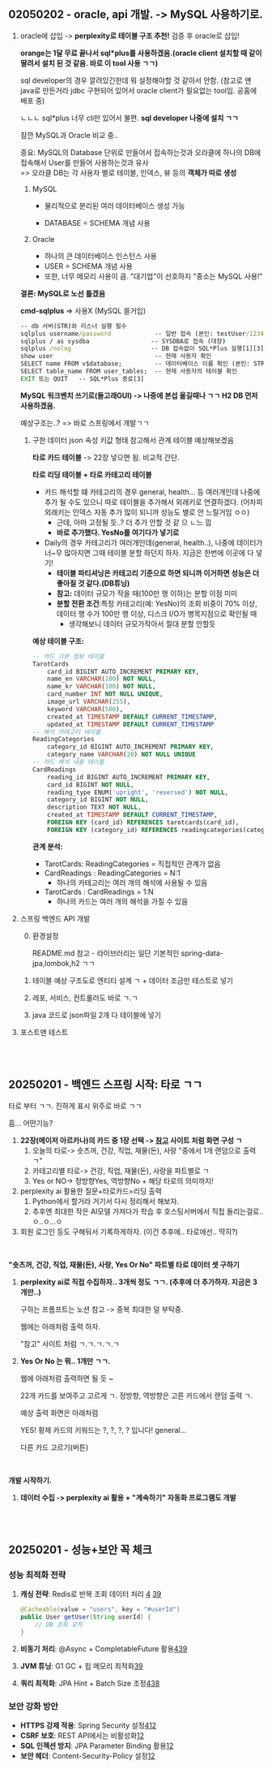 



## 02050202 - oracle, api 개발. -> MySQL 사용하기로.

1. oracle에 삽입 -> **perplexity로 테이블 구조 추천!** 검증 후 oracle로 삽입!

   **orange는 1달 무료 끝나서 sql*plus를 사용하겠음.(oracle client 설치할 때 같이 딸려서 설치 된 것 같음. 바로 이 tool 사용 ㄱㄱ)**

   sql developer의 경우 깔려있긴한데 뭐 설정해야할 것 같아서 안함. (참고로 얜 java로 만든거라 jdbc 구현되어 있어서 oracle client가 필요없는 tool임. 공홈에 배포 중)

   ㄴㄴㄴ sql*plus 너무 cli만 있어서 불편. **sql developer 나중에 설치 ㄱㄱ**

   잠깐 MySQL과 Oracle 비교 중..

   중요: MySQL의 Database 단위로 만들어서 접속하는것과 오라클에 하나의 DB에 접속해서 User를 만들어 사용하는것과 유사  
   => 오라클 DB는 각 사용자 별로 테이블, 인덱스, 뷰 등의 **객체가 따로 생성**

   1. MySQL

      - 물리적으로 분리된 여러 데이터베이스 생성 가능

      - DATABASE = SCHEMA 개념 사용

   2. Oracle

      - 하나의 큰 데이터베이스 인스턴스 사용
      - USER = SCHEMA 개념 사용
      - 또한, 너무 메모리 사용이 큼. "대기업"이 선호하지 "중소는 MySQL 사용!"

   **결론: MySQL로 노선 틀겠음**

   **cmd-sqlplus** => 사용X (MySQL 쓸거임)

   ```cmd
   -- db 서버(STR)와 리스너 실행 필수
   sqlplus username/password            -- 일반 접속 (본인: testUser/1234)
   sqlplus / as sysdba                 -- SYSDBA로 접속 (대장)
   sqlplus /nolog                      -- DB 접속없이 SQL*Plus 실행[1][3]
   show user							-- 현재 사용자 확인
   SELECT name FROM v$database;         -- 데이터베이스 이름 확인 (본인: STR)
   SELECT table_name FROM user_tables;  -- 현재 사용자의 테이블 확인
   EXIT 또는 QUIT   -- SQL*Plus 종료[3]
   ```

   **MySQL 워크벤치 쓰기로(돌고래GUI) -> 나중에 본섭 옮길때나 ㄱㄱ H2 DB 먼저 사용하겠음.**

   예상구조는..? => 바로 스프링에서 개발ㄱㄱ

   1. 구한 데이터 json 속성 키값 형태 참고해서 관계 테이블 예상해보겠음

      **타로 카드 테이블** -> 22장 넣으면 됨. 비교적 간단.

      **타로 리딩 테이블 + 타로 카테고리 테이블**

      - 카드 해석할 떄 카테고리의 경우 general, health... 등 여러개인데 나중에 추가 될 수도 있으니 따로 테이블을 추가해서 외래키로 연결하겠다. (어차피 외래키는 인덱스 자동 추가 많이 되니까 성능도 별로 안 느릴거임 ㅇㅇ)
        - 근데, 아마 고정될 듯..? 더 추가 안할 것 같 으 ㄴ느 낌
        - **바로 추가했다. YesNo를 여기다가 넣기로**
      - Daily의 경우 카테고리가 여러개인데(general, health..), 나중에 데이터가 너~무 많아지면 그때 테이블 분할 하던지 하자. 지금은 한번에 이곳에 다 넣기!
        - **테이블 파티셔닝은 카테고리 기준으로 하면 되니까 이거하면 성능은 더 좋아질 것 같다.(DB튜닝)**
        - **참고:** 데이터 규모가 작을 때(100만 행 이하)는 분할 이점 미미
        - **분할 전환 조건**:특정 카테고리(예: YesNo)의 조회 비중이 70% 이상, 데이터 행 수가 100만 행 이상, 디스크 I/O가 병목지점으로 확인될 때
          - 생각해보니 데이터 규모가작아서 절대 분할 안할듯

      **예상 테이블 구조:**

      ```sql
      -- 카드 기본 정보 테이블
      TarotCards
          card_id BIGINT AUTO_INCREMENT PRIMARY KEY,
          name_en VARCHAR(100) NOT NULL,
          name_kr VARCHAR(100) NOT NULL,
          card_number INT NOT NULL UNIQUE,
          image_url VARCHAR(255),
          keyword VARCHAR(500),
          created_at TIMESTAMP DEFAULT CURRENT_TIMESTAMP,
          updated_at TIMESTAMP DEFAULT CURRENT_TIMESTAMP
      -- 해석 카테고리 테이블
      ReadingCategories
          category_id BIGINT AUTO_INCREMENT PRIMARY KEY,
          category_name VARCHAR(20) NOT NULL UNIQUE
      -- 카드 해석 내용 테이블
      CardReadings
          reading_id BIGINT AUTO_INCREMENT PRIMARY KEY,
          card_id BIGINT NOT NULL,
          reading_type ENUM('upright', 'reversed') NOT NULL,
          category_id BIGINT NOT NULL,
          description TEXT NOT NULL,
          created_at TIMESTAMP DEFAULT CURRENT_TIMESTAMP,
          FOREIGN KEY (card_id) REFERENCES tarotcards(card_id),
          FOREIGN KEY (category_id) REFERENCES readingcategories(category_id)
      ```

      **관계 분석:**

      - TarotCards: ReadingCategories = 직접적인 관계가 없음
      - CardReadings : ReadingCategories = N:1
        - 하나의 카테고리는 여러 개의 해석에 사용될 수 있음
      - TarotCards : CardReadings = 1:N
        - 하나의 카드는 여러 개의 해석을 가질 수 있음

2. 스프링 백엔드 API 개발

   0. 환경설정

      README.md 참고 - 라이브러리는 일단 기본적인 spring-data-jpa,lombok,h2 ㄱㄱ

   1. 테이블 예상 구조도로 엔티티 설계 ㄱ + 데이터 조금만 테스트로 넣기
   2. 레포, 서비스, 컨트롤러도 바로 ㄱ.ㄱ
   3. java 코드로 json파일 2개 다 테이블에 넣기

3. 포스트맨 테스트

<br><br>

## 20250201 - 백엔드 스프링 시작: 타로 ㄱㄱ

타로 부터 ㄱㄱ. 진하게 표시 위주로 바로 ㄱㄱ

흠... 어떤기능?

1. **22장(메이저 아르카나)의 카드 중 1장 선택 -> [참고](https://www.horoscope.com/us/tarot/tarot-daily-love.aspx) 사이트 처럼 화면 구성 ㄱ**
   1. 오늘의 타로-> 숏츠꺼, 건강, 직업, 재물(돈), 사랑 "중에서 1개 랜덤으로 출력 ㄱ"
   2. 카테고리별 타로-> 건강, 직업, 재물(돈), 사랑을 파트별로 ㄱ
   3. Yes or NO-> 정방향Yes, 역방향No + 해당 타로의 의미까지!
2. perplexity ai 활용한 질문+타로카드=리딩 출력
   1. Python에서 할거라 거기서 다시 정리해서 해보자.
   2. 추후엔 최대한 작은 AI모델 가져다가 학습 후 호스팅서버에서 직접 돌리는걸로..ㅇ..ㅇ...ㅇ
3. 회원 로그인 등도 구해둬서 기록하게하자. (이건 추후에.. 타로에선.. 딱히?)

<br>

**"숏츠꺼, 건강, 직업, 재물(돈), 사랑, Yes Or No" 파트별 타로 데이터 셋 구하기**

1. **perplexity ai로 직접 수집하자.. 3개씩 정도 ㄱㄱ. (추후에 더 추가하자. 지금은 3개만..)**

   구하는 프롬프트는 노션 참고 -> 중복 최대한 덜 부탁중.

   웹에는 아래처럼 출력 하자.

   "참고" 사이트 처럼 ㄱ.ㄱ.ㄱ.ㄱ.ㄱ

2. **Yes Or No 는 뭐.. 1개만 ㄱㄱ.** 

   웹에 아래처럼 출력하면 될 듯 ~

   22개 카드를 보여주고 고르게 ㄱ. 정방향, 역방향은 고른 카드에서 랜덤 출력 ㄱ.

   예상 출력 화면은 아래처럼

   YES!
   황제 카드의 키워드는 ?, ?, ?, ? 입니다!
   general...

   다른 카드 고르기(버튼)

<br>

**개발 시작하기.**

1. **데이터 수집 -> perplexity ai 활용 + "계속하기" 자동화 프로그램도 개발**

<br><br>

## 20250201 - 성능+보안 꼭 체크

### 성능 최적화 전략

1. **캐싱 전략**: Redis로 반복 조회 데이터 처리 [4](https://slashdev.io/-guide-to-building-fast-backends-in-spring-boot-in-2024) [39](https://digma.ai/10-spring-boot-performance-best-practices/)

   ```java
   @Cacheable(value = "users", key = "#userId")
   public User getUser(String userId) {
       // DB 조회 로직
   }
   ```

2. **비동기 처리**: @Async + CompletableFuture 활용[4](https://slashdev.io/-guide-to-building-fast-backends-in-spring-boot-in-2024)[39](https://digma.ai/10-spring-boot-performance-best-practices/)

3. **JVM 튜닝**: G1 GC + 힙 메모리 최적화[39](https://digma.ai/10-spring-boot-performance-best-practices/)

4. **쿼리 최적화**: JPA Hint + Batch Size 조정[4](https://slashdev.io/-guide-to-building-fast-backends-in-spring-boot-in-2024)[38](https://www.ijraset.com/research-paper/efficient-backend-development-with-spring-boot)

### 보안 강화 방안

- **HTTPS 강제 적용**: Spring Security 설정[4](https://slashdev.io/-guide-to-building-fast-backends-in-spring-boot-in-2024)[12](https://www.reddit.com/r/java/comments/g6zjdj/what_is_the_benefit_of_using_java_spring_boot_and/)
- **CSRF 보호**: REST API에서는 비활성화[12](https://www.reddit.com/r/java/comments/g6zjdj/what_is_the_benefit_of_using_java_spring_boot_and/)
- **SQL 인젝션 방지**: JPA Parameter Binding 활용[12](https://www.reddit.com/r/java/comments/g6zjdj/what_is_the_benefit_of_using_java_spring_boot_and/)
- **보안 헤더**: Content-Security-Policy 설정[12](https://www.reddit.com/r/java/comments/g6zjdj/what_is_the_benefit_of_using_java_spring_boot_and/)
